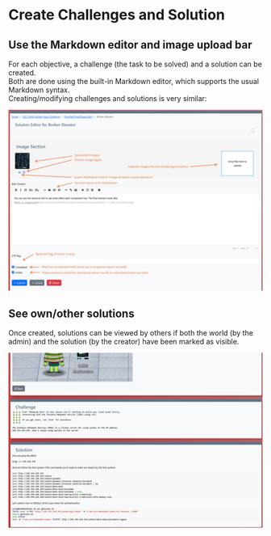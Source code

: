 # Create Challenges and Solution

## Use the Markdown editor and image upload bar

For each objective, a challenge (the task to be solved) and a solution can be created.  
Both are done using the built-in Markdown editor, which supports the usual Markdown syntax.  
Creating/modifying challenges and solutions is very similar:  

![Markdown](./img/markdown.jpg)

## See own/other solutions

Once created, solutions can be viewed by others if both the world (by the admin) and the solution (by the creator) have been marked as visible. 

![Solution](./img/solution.jpg)
